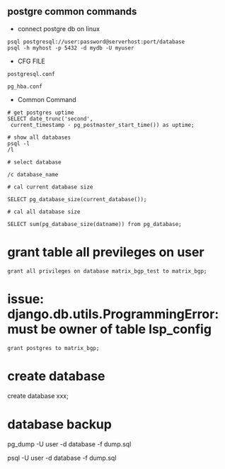 ## postgre common commands

- connect postgre db on linux
```
psql postgresql://user:password@serverhost:port/database
psql -h myhost -p 5432 -d mydb -U myuser 
```
- CFG FILE

```
postgresql.conf

pg_hba.conf
```
- Common Command

```
# get postgres uptime
SELECT date_trunc('second', 
 current_timestamp - pg_postmaster_start_time()) as uptime; 
```
```
# show all databases
psql -l
/l

# select database

/c database_name

# cal current database size

SELECT pg_database_size(current_database());

# cal all database size

SELECT sum(pg_database_size(datname)) from pg_database;
```

# grant table all previleges on user

```
grant all privileges on database matrix_bgp_test to matrix_bgp;
```

# issue: django.db.utils.ProgrammingError: must be owner of table lsp_config
```
grant postgres to matrix_bgp;
```

# create database

create database xxx;

# database backup

pg_dump -U user -d database -f dump.sql

psql -U user -d database -f dump.sql
